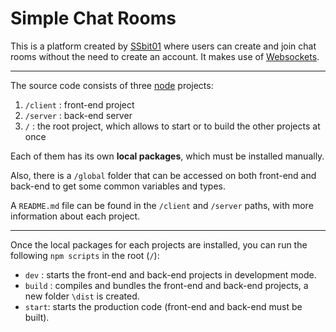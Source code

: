 # Simple Chat Rooms

This is a platform created by [SSbit01](https://github.com/SSbit01) where users can create and join chat rooms without the need to create an account. It makes use of [Websockets](https://datatracker.ietf.org/doc/html/rfc6455).

---

The source code consists of three [node](https://nodejs.org/) projects:

1. `/client` : front-end project
2. `/server` : back-end server
3. `/` : the root project, which allows to start or to build the other projects at once

Each of them has its own **local packages**, which must be installed manually.

Also, there is a `/global` folder that can be accessed on both front-end and back-end to get some common variables and types.

A `README.md` file can be found in the `/client` and `/server` paths, with more information about each project.

---

Once the local packages for each projects are installed, you can run the following `npm scripts` in the root (`/`):

- `dev` : starts the front-end and back-end projects in development mode.
- `build` : compiles and bundles the front-end and back-end projects, a new folder `\dist` is created.
- `start`: starts the production code (front-end and back-end must be built).
